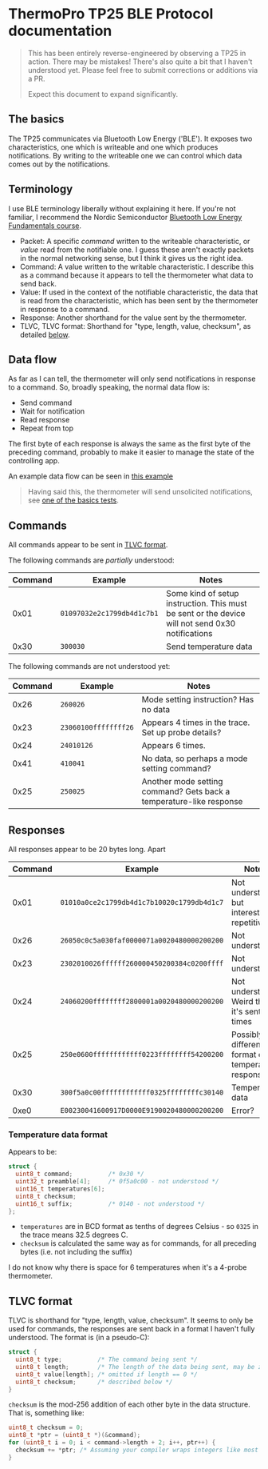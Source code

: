 # ThermoPro TP25 BLE Protocol documentation

> This has been entirely reverse-engineered by observing a TP25 in action. There may be mistakes! There's also quite
> a bit that I haven't understood yet. Please feel free to submit corrections or additions via a PR.
>
> Expect this document to expand significantly.

## The basics

The TP25 communicates via Bluetooth Low Energy ('BLE'). It exposes two characteristics, one which is writeable and one
which produces notifications. By writing to the writeable one we can control which data comes out by the notifications.

## Terminology

I use BLE terminology liberally without explaining it here. If you're not familiar, I recommend the Nordic Semiconductor
[Bluetooth Low Energy Fundamentals course](https://academy.nordicsemi.com/courses/bluetooth-low-energy-fundamentals/).

* Packet: A specific *command* written to the writeable characteristic, or *value* read from the notifiable one.
  I guess these aren't exactly packets in the normal networking sense, but I think it gives us the right idea.
* Command: A value written to the writable characteristic. I describe this as a command because it appears to tell the
  thermometer what data to send back.
* Value: If used in the context of the notifiable characteristic, the data that is read from the characteristic, which
  has been sent by the thermometer in response to a command.
* Response: Another shorthand for the value sent by the thermometer.
* TLVC, TLVC format: Shorthand for "type, length, value, checksum", as detailed [below](#tlvc-format).

## Data flow

As far as I can tell, the thermometer will only send notifications in response to a command. So, broadly speaking, the
normal data flow is:

* Send command
* Wait for notification
* Read response
* Repeat from top

The first byte of each response is always the same as the first byte of the preceding command, probably to make it
easier to manage the state of the controlling app.

An example data flow can be seen in [this example](./examples/driven-by-app)

> Having said this, the thermometer will send unsolicited notifications, see
> [one of the basics tests](./examples/basic-tests.md#sending-a-0x01-command).

## Commands

All commands appear to be sent in [TLVC format](#tlvc-format).

The following commands are *partially* understood:

| Command | Example                    | Notes                                                                                            |
|---------|----------------------------|--------------------------------------------------------------------------------------------------|
| 0x01    | `01097032e2c1799db4d1c7b1` | Some kind of setup instruction. This must be sent or the device will not send 0x30 notifications |
| 0x30    | `300030`                   | Send temperature data                                                                            |

The following commands are not understood yet:

| Command | Example              | Notes                                                               |
|---------|----------------------|---------------------------------------------------------------------|
| 0x26    | `260026`             | Mode setting instruction? Has no data                               |
| 0x23    | `23060100ffffffff26` | Appears 4 times in the trace. Set up probe details?                 |
| 0x24    | `24010126`           | Appears 6 times.                                                    |
| 0x41    | `410041`             | No data, so perhaps a mode setting command?                         |
| 0x25    | `250025`             | Another mode setting command? Gets back a temperature-like response |

## Responses

All responses appear to be 20 bytes long. Apart

| Command | Example                                    | Notes                                               |
|---------|--------------------------------------------|-----------------------------------------------------|
| 0x01    | `01010a0ce2c1799db4d1c7b10020c1799db4d1c7` | Not understood, but interestingly repetitive.       |
| 0x26    | `26050c0c5a030faf0000071a0020480000200200` | Not understood                                      |
| 0x23    | `2302010026ffffff260000450200384c0200ffff` | Not understood                                      |
| 0x24    | `24060200ffffffff2800001a0020480000200200` | Not understood. Weird that it's sent 6 times        |
| 0x25    | `250e0600ffffffffffff0223ffffffff54200200` | Possibly a different format of temperature response |
| 0x30    | `300f5a0c00ffffffffffff0325ffffffffc30140` | Temperature data                                    |
| 0xe0    | `E00230041600917D0000E9190020480000200200` | Error?                                              |

### Temperature data format

Appears to be:

```c
struct {
  uint8_t command;          /* 0x30 */
  uint32_t preamble[4];     /* 0f5a0c00 - not understood */
  uint16_t temperatures[6];
  uint8_t checksum;
  uint16_t suffix;          /* 0140 - not understood */
};
```

* `temperatures` are in BCD format as tenths of degrees Celsius - so `0325` in the trace means 32.5 degrees C.
* `checksum` is calculated the same way as for commands, for all preceding bytes (i.e. not including the suffix)

I do not know why there is space for 6 temperatures when it's a 4-probe thermometer.

## TLVC format

TLVC is shorthand for "type, length, value, checksum". It seems to only be used for commands, the responses are sent
back in a format I haven't fully understood. The format is (in a pseudo-C):

```c
struct {
  uint8_t type;          /* The command being sent */
  uint8_t length;        /* The length of the data being sent, may be zero */
  uint8_t value[length]; /* omitted if length == 0 */
  uint8_t checksum;      /* described below */
}
```

`checksum` is the mod-256 addition of each other byte in the data structure. That is, something like:

```c
uint8_t checksum = 0;
uint8_t *ptr = (uint8_t *)(&command);
for (uint8_t i = 0; i < command->length + 2; i++, ptr++) {
  checksum += *ptr; /* Assuming your compiler wraps integers like most do */
}
```
